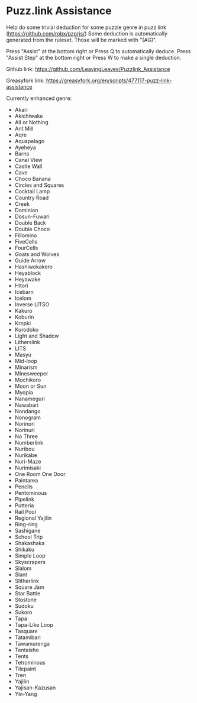 # Puzz.link Assistance
Help do some trivial deduction for some puzzle genre in puzz.link (https://github.com/robx/pzprjs/)
Some deduction is automatically generated from the ruleset. Those will be marked with "(AG)".

Press "Assist" at the bottom right or Press Q to automatically deduce.
Press "Assist Step" at the bottom right or Press W to make a single deduction.

Github link:
https://github.com/LeavingLeaves/Puzzlink_Assistance

Greasyfork link:
https://greasyfork.org/en/scripts/477117-puzz-link-assistance

Currently enhanced genre:
* Akari
* Akichiwake
* All or Nothing
* Ant Mill
* Aqre
* Aquapelago
* Ayeheya
* Barns
* Canal View
* Castle Wall
* Cave
* Choco Banana
* Circles and Squares
* Cocktail Lamp
* Country Road
* Creek
* Dominion
* Dosun-Fuwari
* Double Back
* Double Choco
* Fillomino
* FiveCells
* FourCells
* Goats and Wolves
* Guide Arrow
* Hashiwokakero
* Heyablock
* Heyawake
* Hitori
* Icebarn
* Icelom
* Inverse LITSO
* Kakuro
* Koburin
* Kropki
* Kurodoko
* Light and Shadow
* Litherslink
* LITS
* Masyu
* Mid-loop
* Minarism
* Minesweeper
* Mochikoro
* Moon or Sun
* Myopia
* Nanameguri
* Nawabari
* Nondango
* Nonogram
* Norinori
* Norinuri
* No Three
* Numberlink
* Nuribou
* Nurikabe
* Nuri-Maze
* Nurimisaki
* One Room One Door
* Paintarea
* Pencils
* Pentominous
* Pipelink
* Putteria
* Rail Pool
* Regional Yajilin
* Ring-ring
* Sashigane
* School Trip
* Shakashaka
* Shikaku
* Simple Loop
* Skyscrapers
* Slalom
* Slant
* Slitherlink
* Square Jam
* Star Battle
* Stostone
* Sudoku
* Sukoro
* Tapa
* Tapa-Like Loop
* Tasquare
* Tatamibari
* Tawamurenga
* Tentaisho
* Tents
* Tetrominous
* Tilepaint
* Tren
* Yajilin
* Yajisan-Kazusan
* Yin-Yang